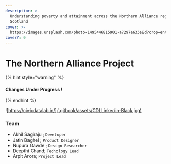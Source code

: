 ```yaml
---
description: >-
  Understanding poverty and attainment across the Northern Alliance region of
  Scotland
cover: >-
  https://images.unsplash.com/photo-1495446815901-a7297e633e8d?crop=entropy&cs=srgb&fm=jpg&ixid=MnwxOTcwMjR8MHwxfHNlYXJjaHwyfHxib29rc3xlbnwwfHx8fDE2MzQxODYwOTM&ixlib=rb-1.2.1&q=85
coverY: 0
---
```


# The Northern Alliance Project

{% hint style="warning" %}
#### Changes Under Progress ! <a href="changes-under-progress" id="changes-under-progress"></a>
{% endhint %}

![https://civicdatalab.in/](.gitbook/assets/CDLLinkedin-Black.jpg)

### Team

* Akhil Sagiraju ; `Developer`
* Jatin Baghel ; `Product Designer`
* Nupura Gawde ; `Design Researcher`
* Deepthi Chand; `Techology Lead`
* Arpit Arora; `Project Lead`
